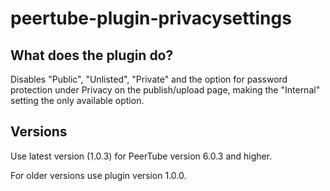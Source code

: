 # peertube-plugin-privacysettings


## What does the plugin do?
Disables "Public", "Unlisted", "Private" and the option for password protection under Privacy on the publish/upload page, making the "Internal" setting the only available option.

## Versions
Use latest version (1.0.3) for PeerTube version 6.0.3 and higher.

For older versions use plugin version 1.0.0.